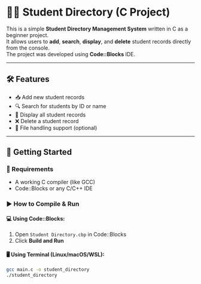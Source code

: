 # 🧑‍🎓 Student Directory (C Project)

This is a simple **Student Directory Management System** written in C as a beginner project.  
It allows users to **add**, **search**, **display**, and **delete** student records directly from the console.  
The project was developed using **Code::Blocks** IDE.

---

## 🛠 Features

- 📥 Add new student records  
- 🔍 Search for students by ID or name  
- 📃 Display all student records  
- ❌ Delete a student record  
- 💾 File handling support (optional)

---

## 🚀 Getting Started

### 🔧 Requirements

- A working C compiler (like GCC)
- Code::Blocks or any C/C++ IDE

### ▶️ How to Compile & Run

#### 💻 Using Code::Blocks:

1. Open `Student Directory.cbp` in Code::Blocks  
2. Click **Build and Run**

#### 🖥 Using Terminal (Linux/macOS/WSL):

```bash
gcc main.c -o student_directory
./student_directory
